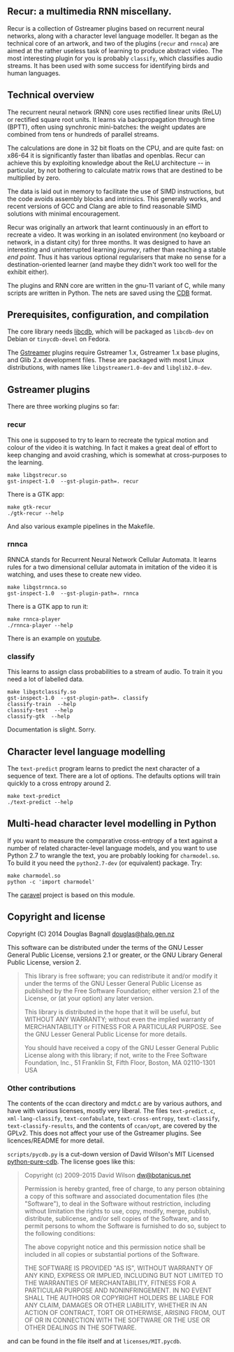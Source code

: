 Recur: a multimedia RNN miscellany.
-----------------------------------

Recur is a collection of Gstreamer plugins based on recurrent neural
networks, along with a character level language modeller. It began as
the technical core of an artwork, and two of the plugins (`recur` and
`rnnca`) are aimed at the rather useless task of learning to produce
abstract video. The most interesting plugin for you is probably
`classify`, which classifies audio streams. It has been used with some
success for identifying birds and human languages.

## Technical overview

The recurrent neural network (RNN) core uses rectified linear units
(ReLU) or rectified square root units. It learns via backpropagation
through time (BPTT), often using synchronic mini-batches: the weight
updates are combined from tens or hundreds of parallel streams.

The calculations are done in 32 bit floats on the CPU, and are quite
fast: on x86-64 it is significantly faster than libatlas and openblas.
Recur can achieve this by exploiting knowledge about the ReLU
architecture -- in particular, by not bothering to calculate matrix
rows that are destined to be multiplied by zero.

The data is laid out in memory to facilitate the use of SIMD
instructions, but the code avoids assembly blocks and intrinsics. This
generally works, and recent versions of GCC and Clang are able to find
reasonable SIMD solutions with minimal encouragement.

Recur was originally an artwork that learnt continuously in an effort
to recreate a video. It was working in an isolated environment (no
keyboard or network, in a distant city) for three months. It was
designed to have an interesting and uninterrupted learning *journey*,
rather than reaching a stable *end point*. Thus it has various
optional regularisers that make no sense for a destination-oriented
learner (and maybe they didn't work too well for the exhibit either).

The plugins and RNN core are written in the gnu-11 variant of C, while
many scripts are written in Python. The nets are saved using the
[CDB](http://cr.yp.to/cdb.html) format.

## Prerequisites, configuration, and compilation

The core library needs [libcdb](http://www.corpit.ru/mjt/tinycdb.html),
which will be packaged as `libcdb-dev` on Debian or `tinycdb-devel` on
Fedora.

The [Gstreamer](http://gstreamer.freedesktop.org/) plugins require
Gstreamer 1.x, Gstreamer 1.x base plugins, and Glib 2.x development
files. These are packaged with most Linux distributions, with names
like `libgstreamer1.0-dev` and `libglib2.0-dev`.

## Gstreamer plugins

There are three working plugins so far:

### recur

This one is supposed to try to learn to recreate the typical motion
and colour of the video it is watching. In fact it makes a great deal
of effort to keep changing and avoid crashing, which is somewhat at
cross-purposes to the learning.

    make libgstrecur.so
    gst-inspect-1.0  --gst-plugin-path=. recur

There is a GTK app:

    make gtk-recur
    ./gtk-recur --help

And also various example pipelines in the Makefile.

### rnnca

RNNCA stands for Recurrent Neural Network Cellular Automata. It learns
rules for a two dimensional cellular automata in imitation of the
video it is watching, and uses these to create new video.

    make libgstrnnca.so
    gst-inspect-1.0  --gst-plugin-path=. rnnca

There is a GTK app to run it:

    make rnnca-player
    ./rnnca-player --help

There is an example on [youtube](http://youtu.be/cs0w8XrpqIs).

### classify

This learns to assign class probabilities to a stream of audio. To
train it you need a lot of labelled data.

    make libgstclassify.so
    gst-inspect-1.0  --gst-plugin-path=. classify
    classify-train  --help
    classify-test  --help
    classify-gtk  --help

Documentation is slight. Sorry.

## Character level language modelling

The `text-predict` program learns to predict the next character of a
sequence of text. There are a lot of options. The defaults options
will train quickly to a cross entropy around 2.

    make text-predict
    ./text-predict --help

## Multi-head character level modelling in Python

If you want to measure the comparative cross-entropy of a text against
a number of related character-level language models, and you want to
use Python 2.7 to wrangle the text, you are probably looking for
`charmodel.so`. To build it you need the `python2.7-dev` (or
equivalent) package. Try:

    make charmodel.so
    python -c 'import charmodel'

The [caravel] project is based on this module.

[caravel]: https://github.com/pan-webis-de/caravel

## Copyright and license

Copyright (C) 2014 Douglas Bagnall douglas@halo.gen.nz

This software can be distributed under the terms of the GNU Lesser
General Public License, versions 2.1 or greater, or the GNU Library
General Public License, version 2.

> This library is free software; you can redistribute it and/or
> modify it under the terms of the GNU Lesser General Public
> License as published by the Free Software Foundation; either
> version 2.1 of the License, or (at your option) any later version.
>
> This library is distributed in the hope that it will be useful,
> but WITHOUT ANY WARRANTY; without even the implied warranty of
> MERCHANTABILITY or FITNESS FOR A PARTICULAR PURPOSE.  See the GNU
> Lesser General Public License for more details.
>
> You should have received a copy of the GNU Lesser General Public
> License along with this library; if not, write to the Free Software
> Foundation, Inc., 51 Franklin St, Fifth Floor, Boston, MA  02110-1301  USA

### Other contributions

The contents of the ccan directory and mdct.c are by various authors,
and have with various licenses, mostly very liberal. The files
`text-predict.c`, `xml-lang-classify`, `text-confabulate`,
`text-cross-entropy`, `text-classify`, `text-classify-results`, and
the contents of `ccan/opt`, are covered by the GPLv2. This does not
affect your use of the Gstreamer plugins. See licences/README for more
detail.

`scripts/pycdb.py` is a cut-down version of David Wilson's MIT
Licensed [python-pure-cdb](https://github.com/dw/python-pure-cdb). The
license goes like this:

> Copyright (c) 2009-2015 David Wilson <dw@botanicus.net>
>
> Permission is hereby granted, free of charge, to any person obtaining
> a copy of this software and associated documentation files (the
> "Software"), to deal in the Software without restriction, including
> without limitation the rights to use, copy, modify, merge, publish,
> distribute, sublicense, and/or sell copies of the Software, and to
> permit persons to whom the Software is furnished to do so, subject to
> the following conditions:
>
> The above copyright notice and this permission notice shall be
> included in all copies or substantial portions of the Software.
>
> THE SOFTWARE IS PROVIDED "AS IS", WITHOUT WARRANTY OF ANY KIND,
> EXPRESS OR IMPLIED, INCLUDING BUT NOT LIMITED TO THE WARRANTIES OF
> MERCHANTABILITY, FITNESS FOR A PARTICULAR PURPOSE AND NONINFRINGEMENT.
> IN NO EVENT SHALL THE AUTHORS OR COPYRIGHT HOLDERS BE LIABLE FOR ANY
> CLAIM, DAMAGES OR OTHER LIABILITY, WHETHER IN AN ACTION OF CONTRACT,
> TORT OR OTHERWISE, ARISING FROM, OUT OF OR IN CONNECTION WITH THE
> SOFTWARE OR THE USE OR OTHER DEALINGS IN THE SOFTWARE.

and can be found in the file itself and at `licenses/MIT.pycdb`.
